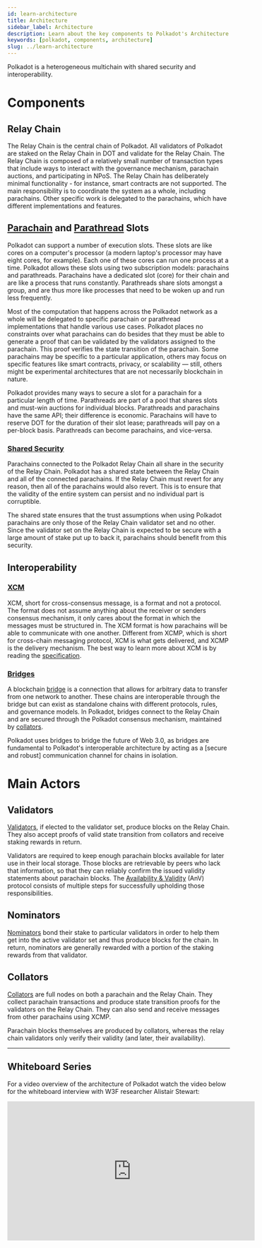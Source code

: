 ```yaml
---
id: learn-architecture
title: Architecture
sidebar_label: Architecture
description: Learn about the key components to Polkadot's Architecture.
keywords: [polkadot, components, architecture]
slug: ../learn-architecture
---
```


Polkadot is a heterogeneous multichain with shared security and interoperability.

# Components

## Relay Chain

The Relay Chain is the central chain of Polkadot. All validators of Polkadot are staked on the Relay
Chain in DOT and validate for the Relay Chain. The Relay Chain is composed of a relatively small
number of transaction types that include ways to interact with the governance mechanism, parachain
auctions, and participating in NPoS. The Relay Chain has deliberately minimal functionality - for
instance, smart contracts are not supported. The main responsibility is to coordinate the system as
a whole, including parachains. Other specific work is delegated to the parachains, which have
different implementations and features.

## [Parachain](learn-parachains.md) and [Parathread](learn-parathreads.md) Slots

Polkadot can support a number of execution slots. These slots are like cores on a computer's
processor (a modern laptop's processor may have eight cores, for example). Each one of these cores
can run one process at a time. Polkadot allows these slots using two subscription models: parachains
and parathreads. Parachains have a dedicated slot (core) for their chain and are like a process that
runs constantly. Parathreads share slots amongst a group, and are thus more like processes that need
to be woken up and run less frequently.

Most of the computation that happens across the Polkadot network as a whole will be delegated to
specific parachain or parathread implementations that handle various use cases. Polkadot places no
constraints over what parachains can do besides that they must be able to generate a proof that can
be validated by the validators assigned to the parachain. This proof verifies the state transition
of the parachain. Some parachains may be specific to a particular application, others may focus on
specific features like smart contracts, privacy, or scalability &mdash; still, others might be
experimental architectures that are not necessarily blockchain in nature.

Polkadot provides many ways to secure a slot for a parachain for a particular length of time.
Parathreads are part of a pool that shares slots and must-win auctions for individual blocks.
Parathreads and parachains have the same API; their difference is economic. Parachains will have to
reserve DOT for the duration of their slot lease; parathreads will pay on a per-block basis.
Parathreads can become parachains, and vice-versa.

### [Shared Security](learn-parachains.md)

Parachains connected to the Polkadot Relay Chain all share in the security of the Relay Chain.
Polkadot has a shared state between the Relay Chain and all of the connected parachains. If the
Relay Chain must revert for any reason, then all of the parachains would also revert. This is to
ensure that the validity of the entire system can persist and no individual part is corruptible.

The shared state ensures that the trust assumptions when using Polkadot parachains are only those of
the Relay Chain validator set and no other. Since the validator set on the Relay Chain is expected
to be secure with a large amount of stake put up to back it, parachains should benefit from this
security.

## Interoperability

### [XCM](learn-xcm)

XCM, short for cross-consensus message, is a format and not a protocol. The format does not assume
anything about the receiver or senders consensus mechanism, it only cares about the format in which
the messages must be structured in. The XCM format is how parachains will be able to communicate
with one another. Different from XCMP, which is short for cross-chain messaging protocol, XCM is
what gets delivered, and XCMP is the delivery mechanism. The best way to learn more about XCM is by
reading the [specification](https://github.com/paritytech/xcm-format).

### [Bridges](learn-bridges.md)

A blockchain [bridge](../general/glossary.md#bridge) is a connection that allows for arbitrary data
to transfer from one network to another. These chains are interoperable through the bridge but can
exist as standalone chains with different protocols, rules, and governance models. In Polkadot,
bridges connect to the Relay Chain and are secured through the Polkadot consensus mechanism,
maintained by [collators](#collators).

Polkadot uses bridges to bridge the future of Web 3.0, as bridges are fundamental to Polkadot's
interoperable architecture by acting as a [secure and robust] communication channel for chains in
isolation.

# Main Actors

## Validators

[Validators](../general/glossary.md#validator), if elected to the validator set, produce blocks on
the Relay Chain. They also accept proofs of valid state transition from collators and receive
staking rewards in return.

Validators are required to keep enough parachain blocks available for later use in their local
storage. Those blocks are retrievable by peers who lack that information, so that they can reliably
confirm the issued validity statements about parachain blocks. The
[Availability & Validity](https://spec.polkadot.network/#chapter-anv) (AnV) protocol consists of
multiple steps for successfully upholding those responsibilities.

## Nominators

[Nominators](../general/glossary.md#nominator) bond their stake to particular validators in order to
help them get into the active validator set and thus produce blocks for the chain. In return,
nominators are generally rewarded with a portion of the staking rewards from that validator.

## Collators

[Collators](../general/glossary.md#collator) are full nodes on both a parachain and the Relay Chain.
They collect parachain transactions and produce state transition proofs for the validators on the
Relay Chain. They can also send and receive messages from other parachains using XCMP.

Parachain blocks themselves are produced by collators, whereas the relay chain validators only
verify their validity (and later, their availability).

---

## Whiteboard Series

For a video overview of the architecture of Polkadot watch the video below for the whiteboard
interview with W3F researcher Alistair Stewart:

<iframe width="560" height="315" src="https://www.youtube.com/embed/xBfC6uTjvbM" frameBorder="0" allow="accelerometer; autoplay; encrypted-media; gyroscope; picture-in-picture" allowFullScreen></iframe>
